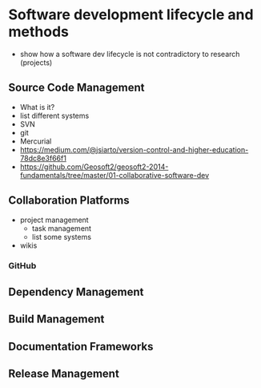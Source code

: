 # Software development lifecycle and methods

* show how a software dev lifecycle is not contradictory to research (projects)

## Source Code Management

* What is it?
* list different systems
* SVN
* git
* Mercurial
* https://medium.com/@jsiarto/version-control-and-higher-education-78dc8e3f66f1
* https://github.com/Geosoft2/geosoft2-2014-fundamentals/tree/master/01-collaborative-software-dev


## Collaboration Platforms

* project management
  * task management
  * list some systems
* wikis


### GitHub


## Dependency Management

## Build Management

## Documentation Frameworks

## Release Management